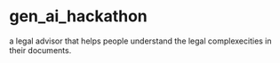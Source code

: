 # gen_ai_hackathon
a legal advisor that helps people understand the legal complexecities in their documents.
